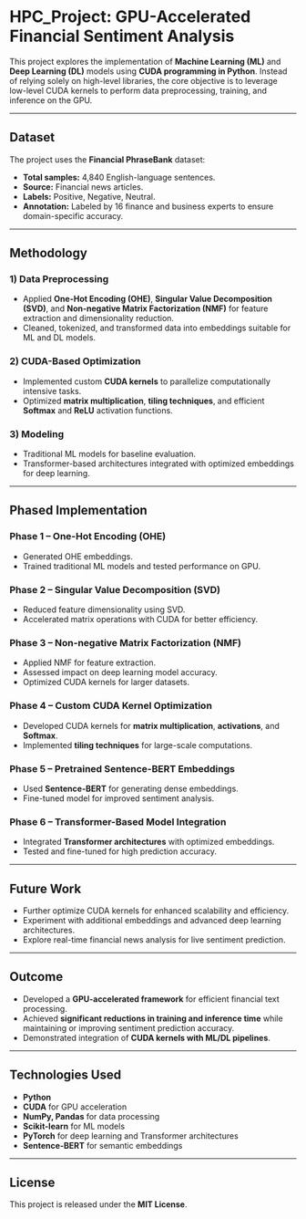 # HPC_Project: GPU-Accelerated Financial Sentiment Analysis

This project explores the implementation of **Machine Learning (ML)** and **Deep Learning (DL)** models using **CUDA programming in Python**. Instead of relying solely on high-level libraries, the core objective is to leverage low-level CUDA kernels to perform data preprocessing, training, and inference on the GPU.

---

## Dataset

The project uses the **Financial PhraseBank** dataset:

- **Total samples:** 4,840 English-language sentences.
- **Source:** Financial news articles.
- **Labels:** Positive, Negative, Neutral.
- **Annotation:** Labeled by 16 finance and business experts to ensure domain-specific accuracy.

---

## Methodology

### 1) Data Preprocessing

- Applied **One-Hot Encoding (OHE)**, **Singular Value Decomposition (SVD)**, and **Non-negative Matrix Factorization (NMF)** for feature extraction and dimensionality reduction.
- Cleaned, tokenized, and transformed data into embeddings suitable for ML and DL models.

### 2) CUDA-Based Optimization

- Implemented custom **CUDA kernels** to parallelize computationally intensive tasks.
- Optimized **matrix multiplication**, **tiling techniques**, and efficient **Softmax** and **ReLU** activation functions.

### 3) Modeling

- Traditional ML models for baseline evaluation.
- Transformer-based architectures integrated with optimized embeddings for deep learning.

---

## Phased Implementation

### Phase 1 – One-Hot Encoding (OHE)
- Generated OHE embeddings.
- Trained traditional ML models and tested performance on GPU.

### Phase 2 – Singular Value Decomposition (SVD)
- Reduced feature dimensionality using SVD.
- Accelerated matrix operations with CUDA for better efficiency.

### Phase 3 – Non-negative Matrix Factorization (NMF)
- Applied NMF for feature extraction.
- Assessed impact on deep learning model accuracy.
- Optimized CUDA kernels for larger datasets.

### Phase 4 – Custom CUDA Kernel Optimization
- Developed CUDA kernels for **matrix multiplication**, **activations**, and **Softmax**.
- Implemented **tiling techniques** for large-scale computations.

### Phase 5 – Pretrained Sentence-BERT Embeddings
- Used **Sentence-BERT** for generating dense embeddings.
- Fine-tuned model for improved sentiment analysis.

### Phase 6 – Transformer-Based Model Integration
- Integrated **Transformer architectures** with optimized embeddings.
- Tested and fine-tuned for high prediction accuracy.

---

## Future Work

- Further optimize CUDA kernels for enhanced scalability and efficiency.
- Experiment with additional embeddings and advanced deep learning architectures.
- Explore real-time financial news analysis for live sentiment prediction.

---

## Outcome

- Developed a **GPU-accelerated framework** for efficient financial text processing.
- Achieved **significant reductions in training and inference time** while maintaining or improving sentiment prediction accuracy.
- Demonstrated integration of **CUDA kernels with ML/DL pipelines**.

---

## Technologies Used

- **Python**  
- **CUDA** for GPU acceleration  
- **NumPy, Pandas** for data processing  
- **Scikit-learn** for ML models  
- **PyTorch** for deep learning and Transformer architectures  
- **Sentence-BERT** for semantic embeddings  

---

## License

This project is released under the **MIT License**.

